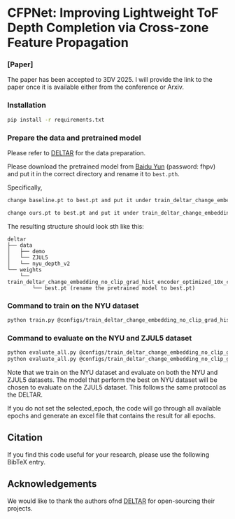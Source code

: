 # CFPNet: Improving Lightweight ToF Depth Completion via Cross-zone Feature Propagation
###  [Paper]

The paper has been accepted to 3DV 2025. I will provide the link to the paper once it is available either from the conference or Arxiv.


### Installation
```bash
pip install -r requirements.txt
```

### Prepare the data and pretrained model
Please refer to [DELTAR](https://github.com/zju3dv/deltar) for the data preparation.

Please download the pretrained model from [Baidu Yun](https://pan.baidu.com/s/1wUD3dv-E82oIz5UNjGcpwA) (password: fhpv) and put it in the correct directory and rename it to `best.pth`. 

Specifically, 
```bash
change baseline.pt to best.pt and put it under train_deltar_change_embedding_no_clip_grad_hist_encoder_optimized_10x.pt,
```
```bash
change ours.pt to best.pt and put it under train_deltar_change_embedding_no_clip_grad_hist_encoder_optimized_10x_combine1.pt
```
The resulting structure should look sth like this:
```
deltar
├── data
│   ├── demo
│   └── ZJUL5
│   └── nyu_depth_v2
└── weights
    └── train_deltar_change_embedding_no_clip_grad_hist_encoder_optimized_10x_combine1
        └── best.pt (rename the pretrained model to best.pt)
```

### Command to train on the NYU dataset
```bash
python train.py @configs/train_deltar_change_embedding_no_clip_grad_hist_encoder_optimized_10x_combine1.txt
```


### Command to evaluate on the NYU and ZJUL5 dataset
```bash
python evaluate_all.py @configs/train_deltar_change_embedding_no_clip_grad_hist_encoder_optimized_10x_combine1.txt --selected_epoch best
python evaluate_all.py @configs/train_deltar_change_embedding_no_clip_grad_hist_encoder_optimized_10x_combine1.txt --test_dataset nyu --selected_epoch best
```

Note that we train on the NYU dataset and evaluate on both the NYU and ZJUL5 datasets. The model that perform the best
on NYU dataset will be chosen to evaluate on the ZJUL5 dataset. This follows the same protocol as the DELTAR.

If you do not set the selected_epoch, the code will go through all available epochs and generate an excel file that contains the result for all epochs.



## Citation

If you find this code useful for your research, please use the following BibTeX entry. 


## Acknowledgements

We would like to thank the authors ofnd [DELTAR](https://github.com/zju3dv/deltar) for open-sourcing their projects.

